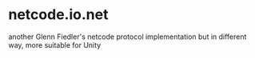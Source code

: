 # netcode.io.net
another Glenn Fiedler's netcode protocol implementation but in different way, more suitable for Unity
